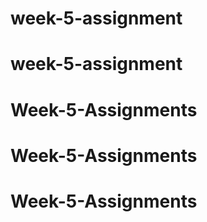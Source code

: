 # week-5-assignment
# week-5-assignment
# Week-5-Assignments
# Week-5-Assignments
# Week-5-Assignments
